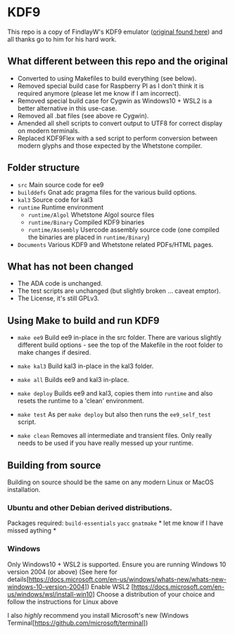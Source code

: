 # KDF9
This repo is a copy of FindlayW's KDF9 emulator ([original found here](http://www.findlayw.plus.com/KDF9/emulation/emulator.html)) and all thanks go to him for his hard work.

## What different between this repo and the original
- Converted to using Makefiles to build everything (see below).
- Removed special build case for Raspberry PI as I don't think it is required anymore (please let me know if I am incorrect).
- Removed special build case for Cygwin as Windows10 + WSL2 is a better alternative in this use-case.
- Removed all .bat files (see above re Cygwin).
- Amended all shell scripts to convert output to UTF8 for correct display on modern terminals.
- Replaced KDF9Flex with a sed script to perform conversion between modern glyphs and those expected by the Whetstone compiler.

## Folder structure
- `src` Main source code for ee9
- `builddefs` Gnat adc pragma files for the various build options.
- `kal3` Source code for kal3
- `runtime` Runtime environment
    - `runtime/Algol` Whetstone Algol source files
    - `runtime/Binary` Compiled KDF9 binaries
    - `runtime/Assembly` Usercode assembly source code (one compiled the binaries are placed in `runtime/Binary`)
- `Documents` Various KDF9 and Whetstone related PDFs/HTML pages.

## What has not been changed
- The ADA code is unchanged.
- The test scripts are unchanged (but slightly broken ... caveat emptor).
- The License, it's still GPLv3.

## Using Make to build and run KDF9
- `make ee9`
    Build ee9 in-place in the src folder.
    There are various slightly different build options - see the top of the Makefile in the root folder to make changes if desired.

- `make kal3`
    Build kal3 in-place in the kal3 folder.

- `make all`
    Builds ee9 and kal3 in-place.

- `make deploy`
    Builds ee9 and kal3, copies them into `runtime` and also resets the runtime to a 'clean' environment.

- `make test`
    As per `make deploy` but also then runs the `ee9_self_test` script.

- `make clean`
    Removes all intermediate and transient files. Only really needs to be used if you have really messed up your runtime.

## Building from source
Building on source should be the same on any modern Linux or MacOS installation.

### Ubuntu and other Debian derived distributions.
Packages required:
    `build-essentials`
    `yacc`
    `gnatmake`
    * let me know if I have missed aything *

### Windows
Only Windows10 + WSL2 is supported.
Ensure you are running Windows 10 version 2004 (or above) (See here for details[https://docs.microsoft.com/en-us/windows/whats-new/whats-new-windows-10-version-2004])
Enable WSL2 [https://docs.microsoft.com/en-us/windows/wsl/install-win10]
Choose a distribution of your choice and follow the instructions for Linux above

I also *highly* recommend you install Microsoft's new (Windows Terminal[https://github.com/microsoft/terminal])
